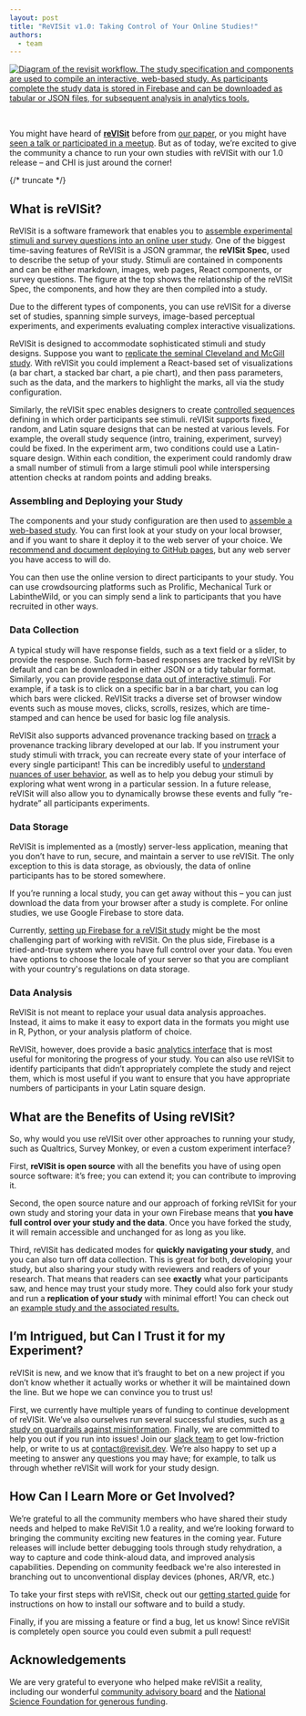 ```yaml
---
layout: post
title: "ReVISit v1.0: Taking Control of Your Online Studies!"
authors:
  - team
---
```

[![Diagram of the revisit workflow. The study specification and components are used to compile an interactive, web-based study. As participants complete the study data is stored in Firebase and can be downloaded as tabular or JSON files, for subsequent analysis in analytics tools.](https://vdl.sci.utah.edu/assets/images/posts/2024-06-20_revisit-overview.png)](https://vdl.sci.utah.edu/assets/images/posts/2024-06-20_revisit-overview.png)

<br />

You might have heard of **[reVISit](https://revisit.dev/)** before from [our paper](https://vdl.sci.utah.edu/publications/2023_shortpaper_revisit/), or you might have [seen a talk or participated in a meetup](https://revisit.dev/community/#community-activities). But as of today, we’re excited to give the community a chance to run your own studies with reVISit with our 1.0 release – and CHI is just around the corner! 

{/* truncate */}

## What is reVISit? 

ReVISit is a software framework that enables you to [assemble experimental stimuli and survey questions into an online user study](https://revisit.dev/docs/getting-started/how-does-it-work/). 
One of the biggest time-saving features of ReVISit is a JSON grammar, the **reVISit Spec**, used to describe the setup of your study. 
Stimuli are contained in components and can be either markdown, images, web pages, React components, or survey questions. 
The figure at the top shows the relationship of the reVISit Spec, the components, and how they are then compiled into a study. 

Due to the different types of components, you can use reVISit for a diverse set of studies, spanning simple surveys, image-based perceptual experiments, and experiments evaluating complex interactive visualizations. 

ReVISit is designed to accommodate sophisticated stimuli and study designs. Suppose you want to [replicate the seminal Cleveland and McGill study](https://revisit.dev/study/demo-cleveland/). With reVISit you could implement a React-based set of visualizations (a bar chart, a stacked bar chart, a pie chart), and then pass parameters, such as the data, and the markers to highlight the marks, all via the study configuration. 

Similarly, the reVISit spec enables designers to create [controlled sequences](https://revisit.dev/docs/designing-studies/study-sequences/) defining in which order participants see stimuli. reVISit supports fixed, random, and Latin square designs that can be nested at various levels. For example, the overall study sequence (intro, training, experiment, survey) could be fixed. In the experiment arm, two conditions could use a Latin-square design. Within each condition, the experiment could randomly draw a small number of stimuli from a large stimuli pool while interspersing attention checks at random points and adding breaks. 

### Assembling and Deploying your Study

The components and your study configuration are then used to [assemble a web-based study](https://revisit.dev/docs/getting-started/your-first-study/). You can first look at your study on your local browser, and if you want to share it deploy it to the web server of your choice. We [recommend and document deploying to GitHub pages](https://revisit.dev/docs/data-and-deployment/deploying-to-static-website/), but any web server you have access to will do.   

You can then use the online version to direct participants to your study. You can use crowdsourcing platforms such as Prolific, Mechanical Turk or LabintheWild, or you can simply send a link to participants that you have recruited in other ways. 

### Data Collection 
A typical study will have response fields, such as a text field or a slider, to provide the response. Such form-based responses are tracked by reVISit by default and can be downloaded in either JSON or a tidy tabular format. Similarly, you can provide [response data out of interactive stimuli](https://revisit.dev/docs/designing-studies/html-stimulus/). For example, if a task is to click on a specific bar in a bar chart, you can log which bars were clicked. ReVISit tracks a diverse set of browser window events such as mouse moves, clicks, scrolls, resizes, which are time-stamped and can hence be used for basic log file analysis. 

ReVISit also supports advanced provenance tracking based on [trrack](https://apps.vdl.sci.utah.edu/trrack) a provenance tracking library  developed at our lab. If you instrument your study stimuli with trrack, you can recreate every state of your interface of every single participant! This can be incredibly useful to [understand nuances of user behavior](https://vdl.sci.utah.edu/publications/2021_chi_revisit/), as well as to help you debug your stimuli by exploring what went wrong in a particular session. In a future release, reVISit will also allow you to dynamically browse these events and fully “re-hydrate” all participants experiments. 

### Data Storage

ReVISit is implemented as a (mostly) server-less application, meaning that you don’t have to run, secure, and maintain a server to use reVISit. The only exception to this is data storage, as obviously, the data of online participants has to be stored somewhere. 

If you’re running a local study, you can get away without this – you can just download the data from your browser after a study is complete. For online studies, we use Google Firebase to store data.

Currently, [setting up Firebase for a reVISit study](https://revisit.dev/docs/data-and-deployment/firebase/firebase-setup/) might be the most challenging part of working with reVISit. On the plus side, Firebase is a tried-and-true system where you have full control over your data. You even have options to choose the locale of your server so that you are compliant with your country's regulations on data storage. 

### Data Analysis

ReVISit is not meant to replace your usual data analysis approaches. Instead, it aims to make it easy to export data in the formats you might use in R, Python, or your analysis platform of choice. 

ReVISit, however, does provide a basic [analytics interface](https://revisit.dev/docs/analysis/) that is most useful for monitoring the progress of your study. You can also use reVISit to identify participants that didn’t appropriately complete the study and reject them, which is most useful if you want to ensure that you have appropriate numbers of participants in your Latin square design. 

## What are the Benefits of Using reVISit? 

So, why would you use reVISit over other approaches to running your study, such as Qualtrics, Survey Monkey, or even a custom experiment interface? 

First, **reVISit is open source** with all the benefits you have of using open source software: it’s free; you can extend it; you can contribute to improving it. 

Second, the open source nature and our approach of forking reVISit for your own study and storing your data in your own Firebase means that **you have full control over your study and the data**. Once you have forked the study, it will remain accessible and unchanged for as long as you like. 

Third, reVISit has dedicated modes for **quickly navigating your study**, and you can also turn off data collection. This is great for both, developing your study, but also sharing your study with reviewers and readers of your research. That means that readers can see **exactly** what your participants saw, and hence may trust your study more. They could also fork your study and run a **replication of your study** with minimal effort! You can check out an [example study and the associated results.](https://vdl.sci.utah.edu/viz-guardrails-study/) 

## I’m Intrigued, but Can I Trust it for my Experiment? 

reVISit is new, and we know that it’s fraught to bet on a new project if you don’t know whether it actually works or whether it will be maintained down the line. But we hope we can convince you to trust us! 

First, we currently have multiple years of funding to continue development of reVISit. 
We’ve also ourselves run several successful studies, such as [a study on guardrails against misinformation](https://vdl.sci.utah.edu/viz-guardrails-study/). Finally, we are committed to help you out if you run into issues! Join our [slack team](https://join.slack.com/t/revisit-nsf/shared_invite/zt-25mrh5ppi-6sDAL6HqcWJh_uvt2~~DMQ) to get low-friction help, or write to us at [contact@revisit.dev](mailto:contact@revisit.dev). We’re also happy to set up a meeting to answer any questions you may have; for example, to talk us through whether reVISit will work for your study design. 


## How Can I Learn More or Get Involved? 

We’re grateful to all the community members who have shared their study needs and helped to make ReVISit 1.0 a reality, and we’re looking forward to bringing the community exciting new features in the coming year. Future releases will include better debugging tools through study rehydration, a way to capture and code think-aloud data, and improved analysis capabilities. Depending on community feedback we're also interested in branching out to unconventional display devices (phones, AR/VR, etc.)

To take your first steps with reVISit, check out our [getting started guide](https://revisit.dev/docs/getting-started/) for instructions on how to install our software and to build a study.

Finally, if you are missing a feature or find a bug, let us know! Since reVISit is completely open source you could even submit a pull request!

## Acknowledgements

We are very grateful to everyone who helped make reVISit a reality, including our wonderful [community advisory board](https://revisit.dev/community/#community-advisory-board) and the [National Science Foundation for generous funding](https://vdl.sci.utah.edu/projects/2022-nsf-revisit/). 
